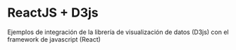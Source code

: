 # ReactJS + D3js

Ejemplos de integración de la librería de visualización de datos (D3js) con el framework de javascript (React)